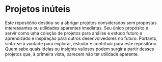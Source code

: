 # Projetos inúteis
Este repositório destina-se a abrigar projetos considerados sem propostas interessantes ou utilidades aparentes imediatas. Seu único propósito é servir como uma coleção de projetos para análise e estudo futuro e aprendizado e inspiração para outros desenvolvedores no futuro.
Portanto, sinta-se à vontade para explorar, estudar e contribuir para este repositório. Quem sabe quais ideias ou insights valiosos podem surgir a partir desses projetos que, à primeira vista, parecem não ter utilidade aparente.
